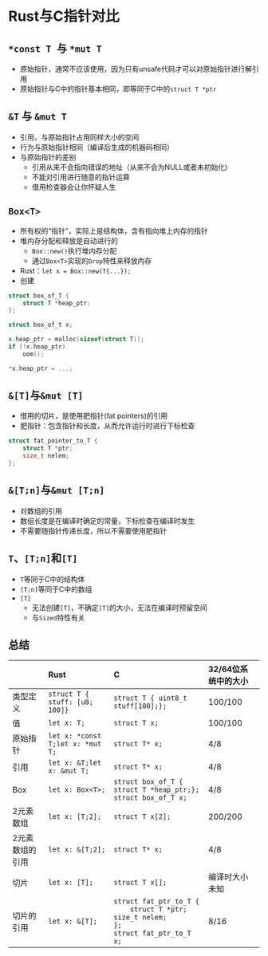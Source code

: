 # Rust与C指针对比

## `*const T `与 `*mut T`

* 原始指针，通常不应该使用，因为只有unsafe代码才可以对原始指针进行解引用
* 原始指针与C中的指针基本相同，即等同于C中的`struct T *ptr`

## `&T` 与 `&mut T`

* 引用，与原始指针占用同样大小的空间
* 行为与原始指针相同（编译后生成的机器码相同）
* 与原始指针的差别
  * 引用从来不会指向错误的地址（从来不会为NULL或者未初始化)
  * 不能对引用进行随意的指针运算
  * 借用检查器会让你怀疑人生

## `Box<T>`

* 所有权的“指针”，实际上是结构体，含有指向堆上内存的指针
* 堆内存分配和释放是自动进行的
  * `Box::new()`执行堆内存分配
  * 通过`Box<T>`实现的`Drop`特性来释放内存
* Rust：`let x = Box::new(T{...});`
* 创建

```c
struct box_of_T {
	struct T *heap_ptr;
};

struct box_of_t x;

x.heap_ptr = malloc(sizeof(struct T));
if (!x.heap_ptr)
	oom();

*x.heap_ptr = ...;
```

## `&[T]`与`&mut [T]`

* 借用的切片，是使用肥指针(fat pointers)的引用
* 肥指针：包含指针和长度，从而允许运行时进行下标检查

```c
struct fat_pointer_to_T {
	struct T *ptr;
	size_t nelem;
};
```

## `&[T;n]`与`&mut [T;n]`

* 对数组的引用
* 数组长度是在编译时确定的常量，下标检查在编译时发生
* 不需要随指针传递长度，所以不需要使用肥指针

## `T`、`[T;n]`和`[T]`

* `T`等同于C中的结构体
* `[T;n]`等同于C中的数组
* `[T]`
  * 无法创建`[T]`，不确定`[T]`的大小，无法在编译时预留空间
  * 与`Sized`特性有关

## 总结

||Rust|C|32/64位系统中的大小|
|:--|:--|:--|:--|
|类型定义|`struct T {    stuff: [u8; 100]}`|`struct T { uint8_t stuff[100];};`|100/100|
|值|`let x: T;`|`struct T x;`|100/100|
|原始指针|`let x: *const T;let x: *mut T;`|`struct T* x;`|4/8|
|引用|`let x: &T;let x: &mut T;`|`struct T* x;`|4/8|
|Box|`let x: Box<T>;`|`struct box_of_T {   struct T *heap_ptr;};`<br/>`struct box_of_T x;`|4/8|
|2元素数组|`let x: [T;2];`|`struct T x[2];`|200/200|
|2元素数组的引用|`let x: &[T;2];`|`struct T* x;`|4/8|
|切片|`let x: [T];`|`struct T x[];`|编译时大小未知|
|切片的引用|`let x: &[T];`|`struct fat_ptr_to_T {`<br/>`    struct T *ptr;`<br/>`size_t nelem;`<br/>`};`<br/>`struct fat_ptr_to_T x;`|8/16|
